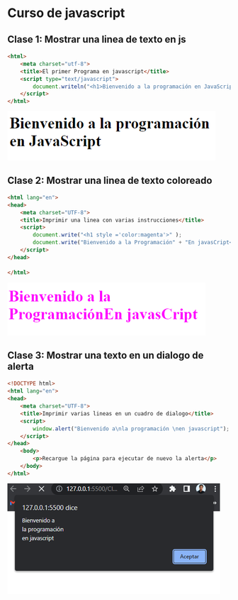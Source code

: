 # Curso de javascript
## Clase 1: Mostrar una linea de texto en js
```html
<html>
    <meta charset="utf-8">
    <title>El primer Programa en javascript</title>
    <script type="text/javascript">
        document.writeln("<h1>Bienvenido a la programación en JavaScript</h1>");
    </script>
</html>
```
![img1](img/img1.PNG) 

## Clase 2: Mostrar una linea de texto coloreado
```html
<html lang="en">
<head>
    <meta charset="UTF-8">
    <title>Imprimir una linea con varias instrucciones</title>
    <script>
        document.write("<h1 style ='color:magenta'>" );
        document.write("Bienvenido a la Programación" + "En javasCript</h1>");
    </script>
</head>

</html>
```
![img2](img/img2.PNG) 

## Clase 3: Mostrar una texto en un dialogo de alerta
```html
<!DOCTYPE html>
<html lang="en">
<head>
    <meta charset="UTF-8">
    <title>Imprimir varias lineas en un cuadro de dialogo</title>
    <script>
        window.alert("Bienvenido a\nla programación \nen javascript");
    </script>
</head>
    <body>
        <p>Recargue la página para ejecutar de nuevo la alerta</p>
    </body>
</html>
```
![img3](img/img3.PNG) 